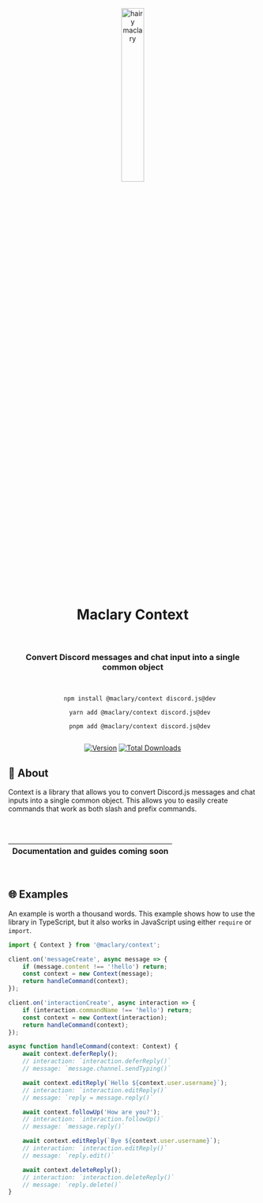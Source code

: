 <div align="center">
    <img alt="hairy maclary" src="https://raw.githubusercontent.com/apteryxxyz/maclary/main/.github/assets/maclary.png" width="30%"/>
    <h1>Maclary Context</h1><br/>
    <h3>Convert Discord messages and chat input into a single common object</h3><br/>
    <code>
    npm install @maclary/context discord.js@dev<br/>
    yarn add @maclary/context discord.js@dev<br/>
    pnpm add @maclary/context discord.js@dev
    </code><br/>
</div>

<div align="center">

[![Version](https://img.shields.io/npm/v/@maclary/context?color=red&label=@maclary/context)](https://github.com/apteryxxyz/maclary/main/packages/context)
[![Total Downloads](https://img.shields.io/npm/dt/@maclary/context)](https://npmjs.com/maclary)

</div>

## 🤔 About

Context is a library that allows you to convert Discord.js messages and chat inputs into a single common object. This allows you to easily create commands that work as both slash and prefix commands.

<div align="center" style="padding-top: 2rem; padding-bottom: 1rem">

| **Documentation and guides coming soon** |
| ---------------------------------------- |

</div>

## 🌐 Examples

An example is worth a thousand words. This example shows how to use the library in TypeScript, but it also works in JavaScript using either `require` or `import`.

```ts
import { Context } from '@maclary/context';

client.on('messageCreate', async message => {
    if (message.content !== '!hello') return;
    const context = new Context(message);
    return handleCommand(context);
});

client.on('interactionCreate', async interaction => {
    if (interaction.commandName !== 'hello') return;
    const context = new Context(interaction);
    return handleCommand(context);
});

async function handleCommand(context: Context) {
    await context.deferReply();
    // interaction: `interaction.deferReply()`
    // message: `message.channel.sendTyping()`

    await context.editReply(`Hello ${context.user.username}`);
    // interaction: `interaction.editReply()`
    // message: `reply = message.reply()`

    await context.followUp('How are you?');
    // interaction: `interaction.followUp()`
    // message: `message.reply()`

    await context.editReply(`Bye ${context.user.username}`);
    // interaction: `interaction.editReply()`
    // message: `reply.edit()`

    await context.deleteReply();
    // interaction: `interaction.deleteReply()`
    // message: `reply.delete()`
}
```
